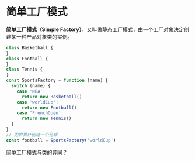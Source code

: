# 简单工厂模式

**简单工厂模式（Simple Factory）**，又叫做静态工厂模式，由一个工厂对象决定创建某一种产品对象类的实例。

```javascript
class Basketball {
}
class Football {
}
class Tennis {
}
const SportsFactory = function (name) {
  switch (name) {
    case 'NBA':
      return new Basketball()
    case 'worldCup':
      return new Football()
    case 'FrenchOpen':
      return new Tennis()
  }
}
// 为世界杯创建一个足球
const football = SportsFactory('worldCup')
```

简单工厂模式与类的异同？

